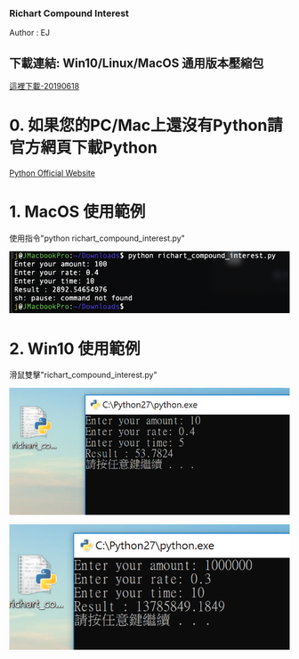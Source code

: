 ### Richart Compound Interest

Author : EJ

## 下載連結: Win10/Linux/MacOS 通用版本壓縮包 
<a href="./richart_compound_interest.zip" download>這裡下載-20190618</a>

# 0. 如果您的PC/Mac上還沒有Python請官方網頁下載Python
<a href="https://www.python.org/">Python Official Website</a>

# 1. MacOS 使用範例
使用指令"python richart_compound_interest.py"

![fig1](/usecase_1_mac.png)

# 2. Win10 使用範例
滑鼠雙擊"richart_compound_interest.py"

![fig2](/usecase_1_win10.png)

![fig3](/usecase_2_win10.png)
